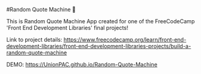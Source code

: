 #Random Quote Machine 💭

This is Random Quote Machine App created for one of the FreeCodeCamp 'Front End Development Libraries' final projects!

Link to project details: https://www.freecodecamp.org/learn/front-end-development-libraries/front-end-development-libraries-projects/build-a-random-quote-machine

DEMO: https://UnionPAC.github.io/Random-Quote-Machine

